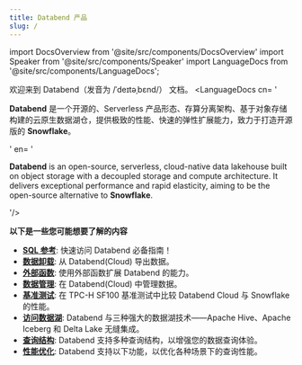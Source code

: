 ```yaml
---
title: Databend 产品
slug: /
---
```


import DocsOverview from '@site/src/components/DocsOverview'
import Speaker from '@site/src/components/Speaker'
import LanguageDocs from '@site/src/components/LanguageDocs';

欢迎来到 Databend（发音为 /ˈdeɪtəˌbɛnd/）<Speaker /> 文档。
<LanguageDocs
cn=
'

**Databend** 是一个开源的、Serverless 产品形态、存算分离架构、基于对象存储构建的云原生数据湖仓，提供极致的性能、快速的弹性扩展能力，致力于打造开源版的 **Snowflake**。

'
en=
'

**Databend** is an open-source, serverless, cloud-native data lakehouse built on object storage with a decoupled storage and compute architecture. It delivers exceptional performance and rapid elasticity, aiming to be the open-source alternative to **Snowflake**.

'/>

<DocsOverview />

**以下是一些您可能想要了解的内容**

- **[SQL 参考](/sql)**: 快速访问 Databend 必备指南！
- **[数据卸载](../50-unload-data/index.md)**: 从 Databend(Cloud) 导出数据。
- **[外部函数](../54-query/04-external-function.md)**: 使用外部函数扩展 Databend 的能力。
- **[数据管理](../57-data-management/index.md)**: 在 Databend(Cloud) 中管理数据。
- **[基准测试](../80-benchmark/index.md)**: 在 TPC-H SF100 基准测试中比较 Databend Cloud 与 Snowflake 的性能。
- **[访问数据湖](../51-access-data-lake/index.md)**: Databend 与三种强大的数据湖技术——Apache Hive、Apache Iceberg 和 Delta Lake 无缝集成。
- **[查询结构](../54-query/index.md)**: Databend 支持多种查询结构，以增强您的数据查询体验。
- **[性能优化](../55-performance/index.md)**: Databend 支持以下功能，以优化各种场景下的查询性能。
